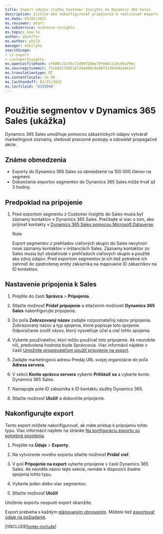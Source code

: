 ```yaml
---
title: Export údajov služby Customer Insights do Dynamics 365 Sales
description: Zistite ako nakonfigurovať pripojenie a realizovať exportovanie do Dynamics 365 Sales.
ms.date: 03/03/2021
ms.reviewer: mhart
ms.subservice: audience-insights
ms.topic: how-to
author: pkieffer
ms.author: philk
manager: shellyha
searchScope:
- ci-export
- customerInsights
ms.openlocfilehash: cf680c21c55c71d99728be79fe68111dc89a79ec
ms.sourcegitcommit: 73cb021760516729e696c9a90731304d92e0e1ef
ms.translationtype: MT
ms.contentlocale: sk-SK
ms.lasthandoff: 02/25/2022
ms.locfileid: "8355048"
---
```

# <a name="use-segments-in-dynamics-365-sales-preview"></a>Použitie segmentov v Dynamics 365 Sales (ukážka)



Dynamics 365 Sales umožňuje pomocou zákazníckych údajov vytvárať marketingové zoznamy, sledovať pracovné postupy a odosielať propagačné akcie.

## <a name="known-limitations"></a>Známe obmedzenia

- Exporty do Dynamics 365 Sales sú obmedzené na 100 000 členov na segment.
- Dokončenie exportov segmentov do Dynamics 365 Sales môže trvať až 3 hodiny. 

## <a name="prerequisite-for-connection"></a>Predpoklad na pripojenie

1. Pred exportom segmentu z Customer Insights do Sales musia byť záznamy kontaktov v Dynamics 365 Sales. Prečítajte si viac o tom, ako prijímať kontakty v [Dynamics 365 Sales pomocou Microsoft Dataverse](connect-power-query.md).

   > [!NOTE]
   > Export segmentov z prehľadov cieľových skupín do Sales nevytvorí nové záznamy kontaktov v inštanciách Sales. Záznamy kontaktov zo Sales musia byť obsiahnuté v prehľadoch cieľových skupín a použité ako zdroj údajov. Pred exportom segmentov je ich tiež potrebné ich zahrnúť do zjednotenej entity zákazníka na mapovanie ID zákazníkov na ID kontaktov.

## <a name="set-up-the-connection-to-sales"></a>Nastavenie pripojenia k Sales

1. Prejdite do časti **Správca** > **Pripojenia**.

1. Stlačte možnosť **Pridať pripojenie** a stlačením možnosti **Dynamics 365 Sales** nakonfigurujte pripojenie.

1. Do poľa **Zobrazovaný názov** zadajte rozpoznateľný názov pripojenia. Zobrazovaný názov a typ spojenia, ktoré popisuje toto spojenie. Odporúčame zvoliť názov, ktorý vysvetľuje účel a cieľ tohto spojenia.

1. Vyberte používateľov, ktorí môžu používať toto pripojenie. Ak neurobíte nič, predvolená hodnota bude Správcovia. Viac informácií nájdete v časti [Umožnite prispievateľom použiť pripojenie na export](connections.md#allow-contributors-to-use-a-connection-for-exports).

1. Zadajte marketingovú adresu Predaj URL svojej organizácie do poľa **Adresa servera**.

1. V sekcii **Konto správcu servera** vyberte **Prihlásiť sa** a vyberte konto Dynamics 365 Sales.

1. Namapujte pole ID zákazníka k ID kontaktu služby Dynamics 365.

1. Stlačte možnosť **Uložiť** a dokončite pripojenie. 

## <a name="configure-an-export"></a>Nakonfigurujte export

Tento export môžete nakonfigurovať, ak máte prístup k pripojeniu tohto typu. Viac informácií nájdete na stránke [Na konfiguráciu exportu sú potrebné povolenia](export-destinations.md#set-up-a-new-export).

1. Prejdite na **Údaje** > **Exporty**.

1. Na vytvorenie nového exportu stlačte možnosť **Pridať cieľ**.

1. V poli **Pripojenie na export** vyberte pripojenie v časti Dynamics 365 Sales. Ak nevidíte názov tejto sekcie, nemáte k dispozícii žiadne spojenia tohto typu.

1. Vyberte jeden alebo viac segmentov.

1. Stlačte možnosť **Uložiť**

Uloženie exportu nespustí export okamžite.

Export prebieha s každým [plánovaným obnovením](system.md#schedule-tab). Môžete tiež [exportovať údaje na požiadanie](export-destinations.md#run-exports-on-demand). 

[!INCLUDE[footer-include](../includes/footer-banner.md)]
